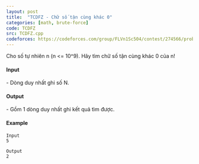 ```yaml
---
layout: post
title:  "TCDFZ - Chữ số tận cùng khác 0"
categories: [math, brute-force]
code: TCDFZ
src: TCDFZ.cpp
codeforces: https://codeforces.com/group/FLVn1Sc504/contest/274566/problem/B
---
```



Cho số tự nhiên n (n <= 10^9). Hãy tìm chữ số tận cùng khác 0 của n!

#### Input

\- Dòng duy nhất ghi số N.

#### Output

\- Gồm 1 dòng duy nhất ghi kết quả tìm được.

#### Example

```
Input
5

Output
2

```

<!--more-->

